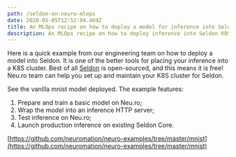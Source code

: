 ```yaml
---
path: /seldon-on-neuro-mlops
date: 2020-05-05T12:52:04.469Z
title: An MLOps recipe on how to deploy a model for inference into Seldon K8S cluster
description: An MLOps recipe on how to deploy inference into Seldon K8S cluster
---
```

Here is a quick example from our engineering team on how to deploy a model into Seldon. It is one of the better tools for placing your inference into a K8S cluster. Best of all [Seldon](https://www.seldon.io/tech/products/core/) is open-sourced, and this means it is free! Neu.ro team can help you set up and maintain your K8S cluster for Seldon.

See the vanilla mnist model deployed. The example features:

1. Prepare and train a basic model on Neu.ro;
2. Wrap the model into an inference HTTP server;
3. Test inference on Neu.ro;
4. Launch production inference on existing Seldon Core.

[https://github.com/neuromation/neuro-examples/tree/master/mnist](https://github.com/neuromation/neuro-examples/tree/master/mnist)